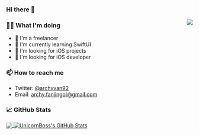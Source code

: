 ### Hi there 👋

<img align="right" src="https://github-readme-stats.vercel.app/api/top-langs/?username=UnicornBoss&hide=CSS,shell" />

### 👨‍💻 What I'm doing
- 🔭 I'm a freelancer
- 🌱 I'm currently learning SwiftUI
- 🤔 I'm looking for iOS projects
- 🤞 I'm looking for iOS developer
### 📫 How to reach me
- Twitter: [@archyvan92](https://twitter.com/archyvan92)
- Email: [archy.fanjingqi@gmail.com](mailto:archy.fanjingqi@gmail.com)

### &#x1f4c8; GitHub Stats

<a href="https://github.com/UnicornBoss/UnicornBoss">
  <img align="center" src="https://github-readme-stats.vercel.app/api/top-langs/?username=UnicornBoss&hide=ruby,html&title_color=ffffff&text_color=c9cacc&icon_color=2bbc8a&bg_color=1d1f21" />
</a>
<a href="https://github.com/UnicornBoss/UnicornBoss">
  <img align="center" src="https://github-readme-stats.vercel.app/api?username=UnicornBoss&show_icons=true&line_height=27&count_private=true&title_color=ffffff&text_color=c9cacc&icon_color=2bbc8a&bg_color=1d1f21" alt="UnicornBoss's GitHub Stats" />
</a>
